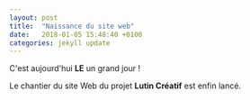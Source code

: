```yaml
---
layout: post
title:  "Naissance du site web"
date:   2018-01-05 15:48:40 +0100
categories: jekyll update
---
```

C'est aujourd'hui **LE** un grand jour !

Le chantier du site Web du projet **Lutin Créatif** est enfin lancé.
